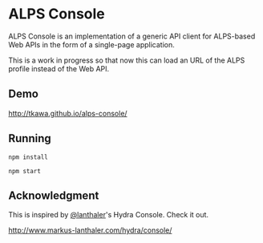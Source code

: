 # ALPS Console

ALPS Console is an implementation of a generic API client for ALPS-based Web APIs in the form of a single-page application.

This is a work in progress so that now this can load an URL of the ALPS profile instead of the Web API.


## Demo

http://tkawa.github.io/alps-console/


## Running

```
npm install
```

```
npm start
```

## Acknowledgment

This is inspired by [@lanthaler](https://github.com/lanthaler/)'s Hydra Console. Check it out.

http://www.markus-lanthaler.com/hydra/console/

